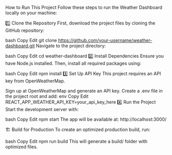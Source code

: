 

 How to Run This Project
Follow these steps to run the Weather Dashboard locally on your machine:

1️⃣ Clone the Repository
First, download the project files by cloning the GitHub repository:

bash
Copy
Edit
git clone https://github.com/your-username/weather-dashboard.git
Navigate to the project directory:

bash
Copy
Edit
cd weather-dashboard
2️⃣ Install Dependencies
Ensure you have Node.js installed. Then, install all required packages using:

bash
Copy
Edit
npm install
3️⃣ Set Up API Key
This project requires an API key from OpenWeatherMap.

Sign up at OpenWeatherMap and generate an API key.
Create a .env file in the project root and add:
env
Copy
Edit
REACT_APP_WEATHER_API_KEY=your_api_key_here
4️⃣ Run the Project
Start the development server with:

bash
Copy
Edit
npm start
The app will be available at: http://localhost:3000/

🏗️ Build for Production
To create an optimized production build, run:

bash
Copy
Edit
npm run build
This will generate a build/ folder with optimized files.

